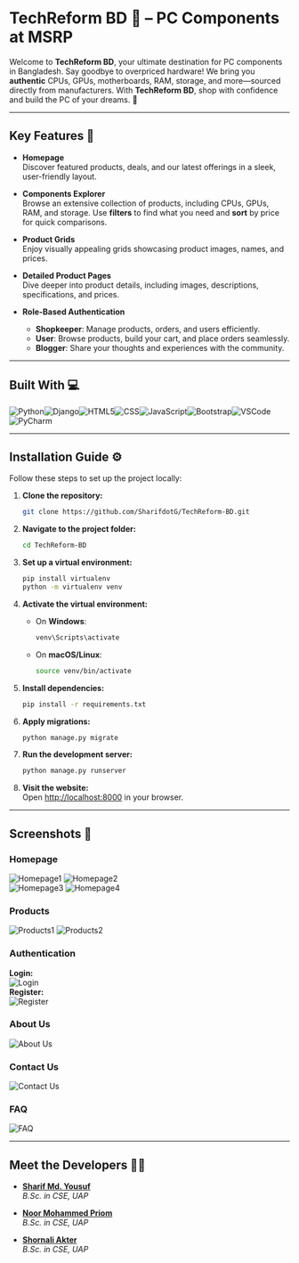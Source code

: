 # **TechReform BD 🛒 – PC Components at MSRP**

Welcome to **TechReform BD**, your ultimate destination for PC components in Bangladesh. Say goodbye to overpriced hardware! We bring you **authentic** CPUs, GPUs, motherboards, RAM, storage, and more—sourced directly from manufacturers. With **TechReform BD**, shop with confidence and build the PC of your dreams. 🚀

---

## **Key Features 💎**

- **Homepage**  
  Discover featured products, deals, and our latest offerings in a sleek, user-friendly layout.

- **Components Explorer**  
  Browse an extensive collection of products, including CPUs, GPUs, RAM, and storage. Use **filters** to find what you need and **sort** by price for quick comparisons.

- **Product Grids**  
  Enjoy visually appealing grids showcasing product images, names, and prices.

- **Detailed Product Pages**  
  Dive deeper into product details, including images, descriptions, specifications, and prices.

- **Role-Based Authentication**  
  - **Shopkeeper**: Manage products, orders, and users efficiently.
  - **User**: Browse products, build your cart, and place orders seamlessly.
  - **Blogger**: Share your thoughts and experiences with the community.

---

## **Built With 💻**

<div style="display: flex; flex-wrap: wrap;">
  <img src="https://img.icons8.com/color/48/000000/python.png" alt="Python" />
  <img src="https://img.icons8.com/color/48/000000/django.png" alt="Django" />
  <img src="https://img.icons8.com/color/48/000000/html-5.png" alt="HTML5" />
  <img src="https://img.icons8.com/color/48/000000/css3.png" alt="CSS" />
  <img src="https://img.icons8.com/color/48/000000/javascript.png" alt="JavaScript" />
  <img src="https://img.icons8.com/color/48/000000/bootstrap.png" alt="Bootstrap" />
  <img src="https://img.icons8.com/color/48/000000/visual-studio-code-2019.png" alt="VSCode" />
  <img src="https://img.icons8.com/color/48/000000/pycharm.png" alt="PyCharm" />
</div>

---

## **Installation Guide ⚙️**

Follow these steps to set up the project locally:

1. **Clone the repository:**

   ```bash
   git clone https://github.com/SharifdotG/TechReform-BD.git
   ```

2. **Navigate to the project folder:**

   ```bash
   cd TechReform-BD
   ```

3. **Set up a virtual environment:**

   ```bash
   pip install virtualenv
   python -m virtualenv venv
   ```

4. **Activate the virtual environment:**
   - On **Windows**:  

     ```bash
     venv\Scripts\activate
     ```

   - On **macOS/Linux**:  

     ```bash
     source venv/bin/activate
     ```

5. **Install dependencies:**

   ```bash
   pip install -r requirements.txt
   ```

6. **Apply migrations:**

   ```bash
   python manage.py migrate
   ```

7. **Run the development server:**

   ```bash
   python manage.py runserver
   ```

8. **Visit the website:**  
   Open [http://localhost:8000](http://localhost:8000) in your browser.

---

## **Screenshots 📸**

### **Homepage**

![Homepage1](placeholder/Home1.PNG) ![Homepage2](placeholder/Home2.PNG)  
![Homepage3](placeholder/Home3.PNG) ![Homepage4](placeholder/Home4.PNG)

### **Products**

![Products1](placeholder/CPU.PNG) ![Products2](placeholder/MOBO.PNG)

### **Authentication**

**Login:**  
![Login](placeholder/LOGIN.PNG)  
**Register:**  
![Register](placeholder/REGISTER.PNG)

### **About Us**

![About Us](placeholder/ABOUT.PNG)

### **Contact Us**

![Contact Us](placeholder/CONTACT.PNG)

### **FAQ**

![FAQ](placeholder/FAQ.PNG)

---

## **Meet the Developers 👨‍💻**

- **[Sharif Md. Yousuf](https://github.com/SharifdotG)**  
  *B.Sc. in CSE, UAP*

- **[Noor Mohammed Priom](https://github.com/SOrtINgmASteR)**  
  *B.Sc. in CSE, UAP*

- **[Shornali Akter](https://github.com/nudhar60)**  
  *B.Sc. in CSE, UAP*
